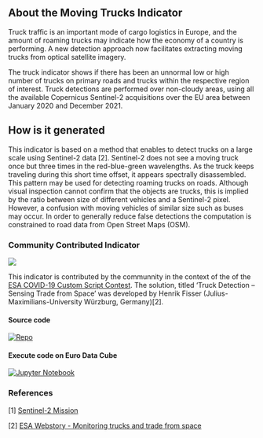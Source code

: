 ## About the Moving Trucks Indicator
Truck traffic is an important mode of cargo logistics in Europe, and the amount of roaming trucks may indicate how the economy of a country is performing. A new detection approach now facilitates extracting moving trucks from optical satellite imagery. 

The truck indicator shows if there has been an unnormal low or high number of trucks on primary roads and trucks within the respective region of interest. Truck detections are performed over non-cloudy areas, using all the available Copernicus Sentinel-2 acquisitions over the EU area between January 2020 and December 2021. 

## How is it generated
This indicator is based on a method that enables to detect trucks on a large scale using Sentinel-2 data [2]. Sentinel-2 does not see a moving truck once but three times in the red-blue-green wavelengths. As the truck keeps traveling during this short time offset, it appears spectrally disassembled. This pattern may be used for detecting roaming trucks on roads. Although visual inspection cannot confirm that the objects are trucks, this is implied by the ratio between size of different vehicles and a Sentinel-2 pixel. However, a confusion with moving vehicles of similar size such as buses may occur. In order to generally reduce false detections the computation is constrained to road data from Open Street Maps (OSM). 

### Community Contributed Indicator 

![](https://img.shields.io/badge/eodash-community-blue)
  
This indicator is contributed by the communnity in the context of the of the [ESA COVID-19 Custom Script Contest](https://www.esa.int/Applications/Observing_the_Earth/COVID-19_how_can_satellites_help). The solution, titled ‘Truck Detection – Sensing Trade from Space’ was developed by Henrik Fisser (Julius-Maximilians-University Würzburg, Germany)[2]. 


#### Source code 

[![Repo](https://badgen.net/badge/icon/GitHub?icon=github&label)](https://github.com/hfisser/Truck_Detection_Sentinel2_COVID19) 


#### Execute code on Euro Data Cube 

[![Jupyter Notebook](https://img.shields.io/badge/jupyter-%23FA0F00.svg?style=for-the-badge&logo=jupyter&logoColor=white)](https://eurodatacube.com/notebooks/contributions/Detect_Trucks_Sentinel2.ipynb)


### References
[1] [Sentinel-2 Mission](https://sentinel.esa.int/web/sentinel/missions/sentinel-2)

[2] [ESA Webstory - Monitoring trucks and trade from space](https://www.esa.int/Applications/Observing_the_Earth/Monitoring_trucks_and_trade_from_space) 



